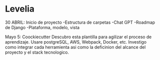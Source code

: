 # Levelia

30 ABRIL: Inicio de proyecto
-Estructura de carpetas
-Chat GPT
-Roadmap de Django
-Plataforma, modelo, vista

Mayo 5: Coockiecutter
Descubro esta plantilla para agilizar el proceso de aprendizaje.
Usare postgreSQL, AWS, Webpack, Docker, etc.
Investigo como integrar cada herramienta asi como la deficinion del alcance del proyecto y el stack tecnologico. 
